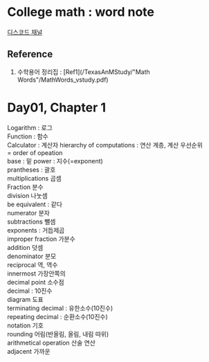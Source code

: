# College math : word note
[디스코드 채널](https://discord.gg/kMd3MK)  
## Reference
1. 수학용어 정리집 : [Ref1](/TexasAnMStudy/"Math Words"/MathWords_vstudy.pdf)  
# Day01, Chapter 1
Logarithm : 로그  
Function : 함수  
Calculator : 계산자 
hierarchy of computations : 연산 계층, 계산 우선순위  
= order of opeation  
base : 밑
power : 지수(=exponent)  
prantheses : 괄호  
multiplications 곱셈  
Fraction 분수  
division 나눗셈  
be equivalent : 같다  
numerator 분자  
subtractions 뺄셈  
exponents : 거듭제곱  
improper fraction 가분수  
addition 덧셈  
denominator  분모  
reciprocal 역, 역수  
innermost 가장안쪽의  
decimal point 소수점  
decimal : 10진수  
diagram 도표  
terminating decimal : 유한소수(10진수)  
repeating decimal : 순환소수(10진수)  
notation 기호  
rounding 어림(반올림, 올림, 내림 따위)  
arithmetical operation 산술 연산  
adjacent 가까운  